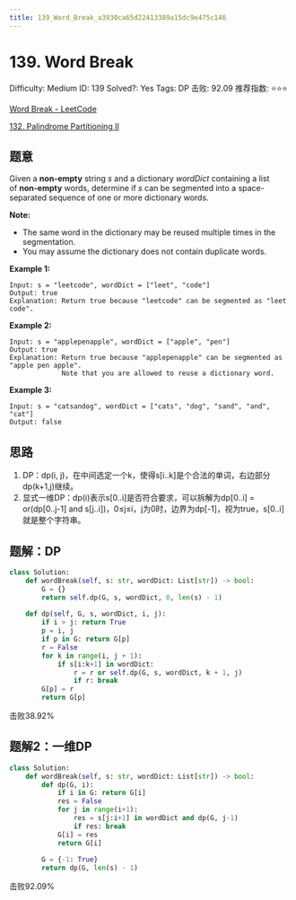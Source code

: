 ```yaml
---
title: 139_Word_Break_a3930ca65d22413389a15dc9e475c146
---
```


# 139. Word Break

Difficulty: Medium
ID: 139
Solved?: Yes
Tags: DP
击败: 92.09
推荐指数: ⭐⭐⭐

[Word Break - LeetCode](https://leetcode.com/problems/word-break/)

[132. Palindrome Partitioning II](132%20Palindrome%20Partitioning%20II%2061be1ec0a4b1411ea36cea231e71e923.md) 

## 题意

Given a **non-empty** string *s* and a dictionary *wordDict* containing a list of **non-empty** words, determine if *s* can be segmented into a space-separated sequence of one or more dictionary words.

**Note:**

- The same word in the dictionary may be reused multiple times in the segmentation.
- You may assume the dictionary does not contain duplicate words.

**Example 1:**

```
Input: s = "leetcode", wordDict = ["leet", "code"]
Output: true
Explanation: Return true because "leetcode" can be segmented as "leet code".

```

**Example 2:**

```
Input: s = "applepenapple", wordDict = ["apple", "pen"]
Output: true
Explanation: Return true because "applepenapple" can be segmented as "apple pen apple".
             Note that you are allowed to reuse a dictionary word.

```

**Example 3:**

```
Input: s = "catsandog", wordDict = ["cats", "dog", "sand", "and", "cat"]
Output: false

```

## 思路

1. DP：dp(i, j)，在中间选定一个k，使得s[i..k]是个合法的单词，右边部分dp(k+1,j)继续。
2. 显式一维DP：dp(i)表示s[0..i]是否符合要求，可以拆解为dp[0..i] = or(dp[0..j-1] and s[j..i])，0≤j≤i，j为0时，边界为dp[-1]，视为true，s[0..i]就是整个字符串。

## 题解：DP

```python
class Solution:
    def wordBreak(self, s: str, wordDict: List[str]) -> bool:
        G = {}
        return self.dp(G, s, wordDict, 0, len(s) - 1)
    
    def dp(self, G, s, wordDict, i, j):
        if i > j: return True
        p = i, j
        if p in G: return G[p]
        r = False
        for k in range(i, j + 1):
            if s[i:k+1] in wordDict:
                r = r or self.dp(G, s, wordDict, k + 1, j)
                if r: break
        G[p] = r
        return G[p]
```

击败38.92%

## 题解2：一维DP

```python
class Solution:
    def wordBreak(self, s: str, wordDict: List[str]) -> bool:
        def dp(G, i):
            if i in G: return G[i]
            res = False
            for j in range(i+1):
                res = s[j:i+1] in wordDict and dp(G, j-1)
                if res: break
            G[i] = res
            return G[i]
        
        G = {-1: True}
        return dp(G, len(s) - 1)
```

击败92.09%